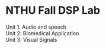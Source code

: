 # NTHU Fall DSP Lab
Unit 1: Audio and speech\
Unit 2: Biomedical Application\
Unit 3: Visual Signals
